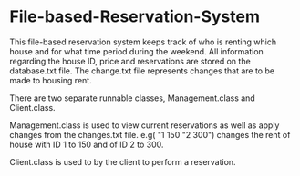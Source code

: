 # File-based-Reservation-System
This file-based reservation system keeps track of who is renting which house and for what time period during the weekend. All information regarding the house ID, price and reservations are stored on the database.txt file. The change.txt file represents changes that are to be made to housing rent.

There are two separate runnable classes, Management.class and Client.class. 

Management.class is used to view current reservations as well as apply changes from the changes.txt file.
e.g( "1 150
     "2 300") changes the rent of house with ID 1 to 150 and of ID 2 to 300.
     
Client.class is used to by the client to perform a reservation.

